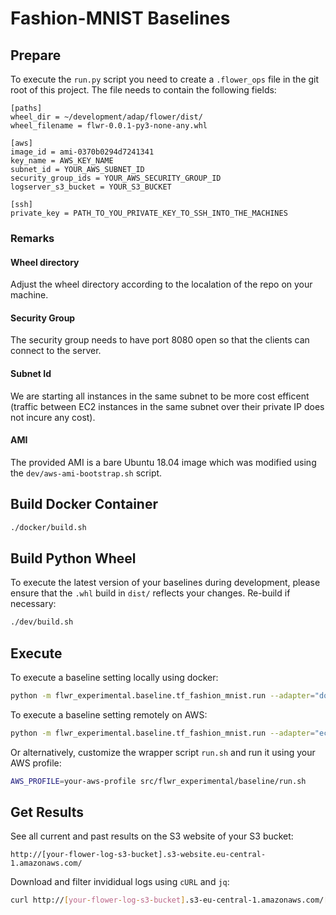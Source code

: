 # Fashion-MNIST Baselines

## Prepare

To execute the `run.py` script you need to create a `.flower_ops` file in the
git root of this project. The file needs to contain the following fields:

```
[paths]
wheel_dir = ~/development/adap/flower/dist/
wheel_filename = flwr-0.0.1-py3-none-any.whl

[aws]
image_id = ami-0370b0294d7241341
key_name = AWS_KEY_NAME
subnet_id = YOUR_AWS_SUBNET_ID
security_group_ids = YOUR_AWS_SECURITY_GROUP_ID
logserver_s3_bucket = YOUR_S3_BUCKET

[ssh]
private_key = PATH_TO_YOU_PRIVATE_KEY_TO_SSH_INTO_THE_MACHINES
```

### Remarks

#### Wheel directory

Adjust the wheel directory according to the localation of the repo on your
machine.

#### Security Group

The security group needs to have port 8080 open so that the clients can connect
to the server.

#### Subnet Id

We are starting all instances in the same subnet to be more cost efficent
(traffic between EC2 instances in the same subnet over their private IP does
not incure any cost).

#### AMI

The provided AMI is a bare Ubuntu 18.04 image which was modified using the
`dev/aws-ami-bootstrap.sh` script.

## Build Docker Container

```bash
./docker/build.sh
```

## Build Python Wheel

To execute the latest version of your baselines during development, please
ensure that the `.whl` build in `dist/` reflects your changes. Re-build
if necessary:

```bash
./dev/build.sh
```

## Execute

To execute a baseline setting locally using docker:

```bash
python -m flwr_experimental.baseline.tf_fashion_mnist.run --adapter="docker" --setting="minimal"
```

To execute a baseline setting remotely on AWS:

```bash
python -m flwr_experimental.baseline.tf_fashion_mnist.run --adapter="ec2" --setting="minimal"
```

Or alternatively, customize the wrapper script `run.sh` and run it using your AWS profile:

```bash
AWS_PROFILE=your-aws-profile src/flwr_experimental/baseline/run.sh
```

## Get Results

See all current and past results on the S3 website of your S3 bucket:

```
http://[your-flower-log-s3-bucket].s3-website.eu-central-1.amazonaws.com/
```

Download and filter invididual logs using `cURL` and `jq`:

```bash
curl http://[your-flower-log-s3-bucket].s3-eu-central-1.amazonaws.com/[your-experiment].log | jq '.identifier + " => " + .message'
```
